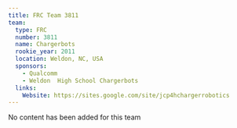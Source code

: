 ```yaml
---
title: FRC Team 3811
team:
  type: FRC
  number: 3811
  name: Chargerbots
  rookie_year: 2011
  location: Weldon, NC, USA
  sponsors:
    - Qualcomm
    - Weldon  High School Chargerbots
  links:
    Website: https://sites.google.com/site/jcp4hchargerrobotics
---
```

No content has been added for this team